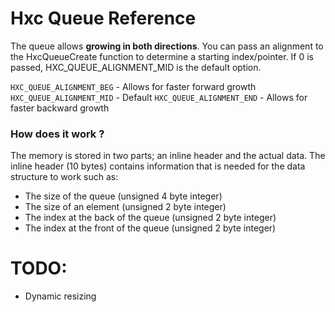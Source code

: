 # Hxc Queue Reference


The queue allows **growing in both directions**. You can pass an alignment to the HxcQueueCreate function to determine a starting index/pointer. If 0 is passed, HXC_QUEUE_ALIGNMENT_MID is the default option.


``HXC_QUEUE_ALIGNMENT_BEG`` - Allows for faster forward growth
``HXC_QUEUE_ALIGNMENT_MID`` - Default
``HXC_QUEUE_ALIGNMENT_END`` - Allows for faster backward growth

### How does it work ?
The memory is stored in two parts; an inline header and the actual data.
The inline header (10 bytes) contains information that is needed for the data structure to work such as:

- The size of the queue (unsigned 4 byte integer)
- The size of an element (unsigned 2 byte integer)
- The index at the back of the queue (unsigned 2 byte integer)
- The index at the front of the queue (unsigned 2 byte integer)


# TODO:
- Dynamic resizing